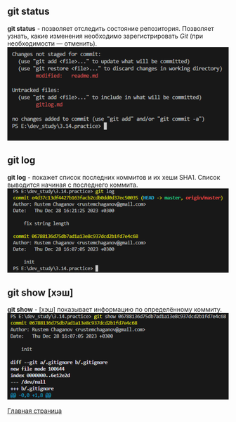## git status
**git status** - позволяет отследить состояние репозитория. Позволяет узнать, какие изменения необходимо зарегистрировать *Git* (при необходимости — отменить).
![git_status](./assets/gitlog1.png)
## git log
**git log** - покажет список последних коммитов и их хеши SHA1. Список выводится начиная с последнего коммита.
![git_log](./assets/gitlog2.png)
## git show [хэш]
**git show** - [хэш] показывает информацию по определённому коммиту.
![git_show](./assets/gitlog3.png)

[Главная страница](./readme.md)